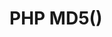 <H1>PHP MD5()</H1>
<Message Digest Algorithm 5 หรือที่เรารู้จักกันดีในชื่อของ MD5 เป็นฟังก์ชันที่ใช้ในการเข้ารหัสชนิดหนึ่ง โดยรูปแบบการเข้ารหัสเป็นแบบ Hashing Algorithm คือการเข้ารหัสข้อมูลที่มีความยาว 128 bits ให้ค่าเป็นตัวเลขฐาน 16 โดยที่ข้อมูลนั้นจะยาวหรือสั้น ก็จะถูกแปลงให้อยู่ในรูปแบบที่มีขนาดคงที่ คือขนาด 32 ตัวอักษร โดยมีการทำงานในลักษณะ 
ประโยชน์ของ md5()
ประโยชน์ของ Function md5() ที่สำคัญคือ สามารถใช้ในการตรวจสอบความถูกต้องของข้อมูลได้หรือในทาง Security เรียกว่า Integrity
